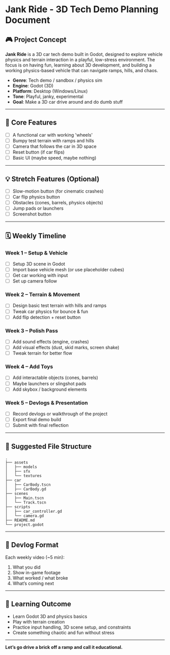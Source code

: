 # Jank Ride - 3D Tech Demo Planning Document

## 🎮 Project Concept

**Jank Ride** is a 3D car tech demo built in Godot, designed to explore vehicle physics and terrain interaction in a playful, low-stress environment. The focus is on having fun, learning about 3D development, and building a working physics-based vehicle that can navigate ramps, hills, and chaos.

- **Genre**: Tech demo / sandbox / physics sim
- **Engine**: Godot (3D)
- **Platform**: Desktop (Windows/Linux)
- **Tone**: Playful, janky, experimental
- **Goal**: Make a 3D car drive around and do dumb stuff

---

## 🧠 Core Features

- [ ] A functional car with working 'wheels'
- [ ] Bumpy test terrain with ramps and hills
- [ ] Camera that follows the car in 3D space
- [ ] Reset button (if car flips)
- [ ] Basic UI (maybe speed, maybe nothing)

---

## 💡 Stretch Features (Optional)

- [ ] Slow-motion button (for cinematic crashes)
- [ ] Car flip physics button
- [ ] Obstacles (cones, barrels, physics objects)
- [ ] Jump pads or launchers
- [ ] Screenshot button

---

## 🗓 Weekly Timeline

### Week 1 – Setup & Vehicle
- [ ] Setup 3D scene in Godot
- [ ] Import base vehicle mesh (or use placeholder cubes)
- [ ] Get car working with input
- [ ] Set up camera follow

### Week 2 – Terrain & Movement
- [ ] Design basic test terrain with hills and ramps
- [ ] Tweak car physics for bounce & fun
- [ ] Add flip detection + reset button

### Week 3 – Polish Pass
- [ ] Add sound effects (engine, crashes)
- [ ] Add visual effects (dust, skid marks, screen shake)
- [ ] Tweak terrain for better flow

### Week 4 – Add Toys
- [ ] Add interactable objects (cones, barrels)
- [ ] Maybe launchers or slingshot pads
- [ ] Add skybox / background elements

### Week 5 – Devlogs & Presentation
- [ ] Record devlogs or walkthrough of the project
- [ ] Export final demo build
- [ ] Submit with final reflection

---

## 🧱 Suggested File Structure
```
.
├── assets
│   ├── models
│   ├── sfx
│   └── textures
├── car
│   ├── CarBody.tscn
│   ├── CarBody.gd
├── scenes
│   ├── Main.tscn
│   └── Track.tscn
├── scripts
│   ├── car_controller.gd
│   └── camera.gd
├── README.md
└── project.godot
```

---

## 🎥 Devlog Format
Each weekly video (~5 min):
1. What you did
2. Show in-game footage
3. What worked / what broke
4. What’s coming next

---

## 🧠 Learning Outcome
- Learn Godot 3D and physics basics
- Play with terrain creation
- Practice input handling, 3D scene setup, and constraints
- Create something chaotic and fun without stress

---

**Let’s go drive a brick off a ramp and call it educational.**
